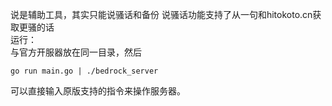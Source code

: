 说是辅助工具，其实只能说骚话和备份 
说骚话功能支持了从一句和hitokoto.cn获取更骚的话   
运行：  
与官方开服器放在同一目录，然后  
```
go run main.go | ./bedrock_server
```
可以直接输入原版支持的指令来操作服务器。  